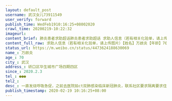 ```yaml
---
layout: default_post
username: 武汉女儿73911549
user_verify: forward
publish_time: WedFeb1910:16:25+08002020
crawl_time: 20200219-10:22:32
imageurl: 
content_brief: 肺炎患者求助超话肺炎患者求助超话 求助人信息（若有相关化验单，请上传图片）【姓名】万啟炎【年龄】70【所在城市】武汉【所在小区、社区】硚口区华生城市广场四期四区【患病时间】2020.2.3【联系方式】●●●【其他紧急联系人】【病情描述】一直发烧呼吸急促，之前去医院拍ct双 ...全文
content_full_raw: 求助人信息（若有相关化验单，请上传图片）【姓名】万啟炎【年龄】70【所在城市】武汉【所在小区、社区】硚口区华生城市广场四期四区【患病时间】2020.2.3【联系方式】●●●【其他紧急联系人】【病情描述】一直发烧呼吸急促，之前去医院拍ct双肺感染临床新冠肺炎，联系社区要求隔离要求住院至今都是等通知，今天发烧39℃刚叫120送普爱医院了，但现在医院还是没有床位，社区也没通知隔离，真是急人，本来轻症到现在拖成重症了，请求大家帮忙联系医院床位，老年人耽误不起了，感谢武汉
status_url: https://m.weibo.cn/status/4473624188630069
name_: 万啟炎
age_: 70
city_: 武汉
address_: 硚口区华生城市广场四期四区
since_: 2020.2.3
tel_: ●●●
tel2_: 
desc_: 一直发烧呼吸急促，之前去医院拍ct双肺感染临床新冠肺炎，联系社区要求隔离要求住院至今都是等通知，今天发烧39℃刚叫120送普爱医院了，但现在医院还是没有床位，社区也没通知隔离，真是急人，本来轻症到现在拖成重症了，请求大家帮忙联系医院床位，老年人耽误不起了，感谢武汉
publish_timestamp: 2020-02-19 10:16:25+08:00
---
```

